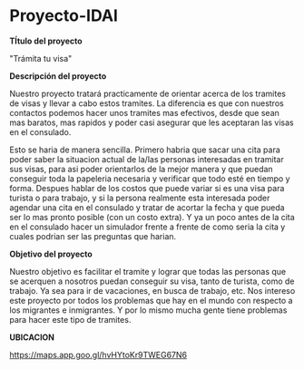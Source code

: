 # Proyecto-IDAI

**TÍtulo del proyecto**

"Trámita tu visa"

**Descripción del proyecto**

Nuestro proyecto tratará practicamente de orientar acerca de los tramites de visas y llevar a cabo estos tramites. La diferencia es que con nuestros contactos podemos hacer unos tramites mas efectivos, desde que sean mas baratos, mas rapidos y poder casi asegurar que les aceptaran las visas en el consulado.

Esto se haria de manera sencilla. Primero habria que sacar una cita para poder saber la situacion actual de la/las personas interesadas en tramitar sus visas, para asi poder orientarlos de la mejor manera y que puedan conseguir toda la papeleria necesaria y verificar que todo esté en tiempo y forma. Despues hablar de los costos que puede variar si es una visa para turista o para trabajo, y si la persona realmente esta interesada poder agendar una cita en el consulado y tratar de acortar la fecha y que pueda ser lo mas pronto posible (con un costo extra). Y ya un poco antes de la cita en el consulado hacer un simulador frente a frente de como seria la cita y cuales podrian ser las preguntas que harian.

**Objetivo del proyecto**

Nuestro objetivo es facilitar el tramite y lograr que todas las personas que se acerquen a nosotros puedan conseguir su visa, tanto de turista, como de trabajo. Ya sea para ir de vacaciones, en busca de trabajo, etc. Nos intereso este proyecto por todos los problemas que hay en el mundo con respecto a los migrantes e inmigrantes. Y por lo mismo mucha gente tiene problemas para hacer este tipo de tramites.


**UBICACION**

https://maps.app.goo.gl/hvHYtoKr9TWEG67N6
